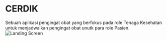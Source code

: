 # CERDIK

Sebuah aplikasi pengingat obat yang berfokus pada role Tenaga Kesehatan untuk menjadwalkan pengingat obat unutk para role Pasien. 
![Landing Screen](https://drive.google.com/uc?export=view&id=1Bh0cx329Qxfs3MZpHVtSF6HNbeG1yb9S)



